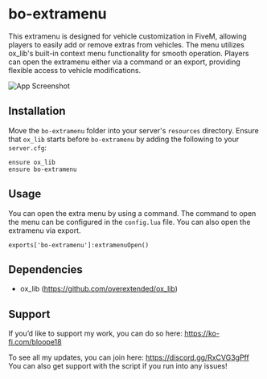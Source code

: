 # bo-extramenu

This extramenu is designed for vehicle customization in FiveM, allowing players to easily add or remove extras from vehicles. The menu utilizes ox_lib's built-in context menu functionality for smooth operation. Players can open the extramenu either via a command or an export, providing flexible access to vehicle modifications.

![App Screenshot]([[https://imgur.com/h49CxkG](https://i.imgur.com/h49CxkG.png](https://i.imgur.com/h49CxkG.png)))
## Installation

Move the `bo-extramenu` folder into your server's `resources` directory. Ensure that `ox_lib` starts before `bo-extramenu` by adding the following to your `server.cfg`:

```
ensure ox_lib
ensure bo-extramenu
```

## Usage

You can open the extra menu by using a command. The command to open the menu can be configured in the `config.lua` file. You can also open the extramenu via export. 

```
exports['bo-extramenu']:extramenuOpen()
```

## Dependencies

- ox_lib (https://github.com/overextended/ox_lib)

## Support

If you’d like to support my work, you can do so here: https://ko-fi.com/bloope18

To see all my updates, you can join here: https://discord.gg/RxCVG3gPff
You can also get support with the script if you run into any issues!
